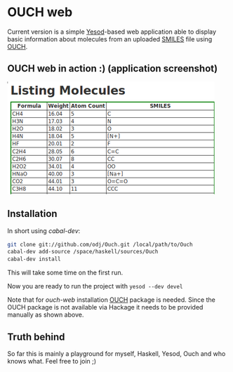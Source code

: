 OUCH web
========

Current version is a simple [Yesod]-based web application able to display basic information about molecules from
an uploaded [SMILES] file using [OUCH].


OUCH web in action :) (application screenshot)
----------------------------------------------
![OUCH web in action :)](https://github.com/mkrauskopf/ouch-web/raw/master/screenshot.png)


Installation
------------
In short using _cabal-dev_:

```sh
git clone git://github.com/odj/Ouch.git /local/path/to/Ouch
cabal-dev add-source /space/haskell/sources/Ouch
cabal-dev install
```

This will take some time on the first run.

Now you are ready to run the project with `yesod --dev devel`

Note that for _ouch-web_ installation [OUCH] package is needed. Since the OUCH package is not available via
Hackage it needs to be provided manually as shown above.


Truth behind
------------
So far this is mainly a playground for myself, Haskell, Yesod, Ouch and who knows what. Feel free to join ;)

[Yesod]: http://github.com/yesodweb/yesod
[SMILES]: http://en.wikipedia.org/wiki/Simplified_molecular-input_line-entry_system
[OUCH]: http://github.com/odj/Ouch

